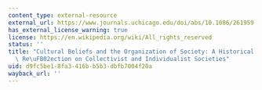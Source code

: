 ```yaml
---
content_type: external-resource
external_url: https://www.journals.uchicago.edu/doi/abs/10.1086/261959
has_external_license_warning: true
license: https://en.wikipedia.org/wiki/All_rights_reserved
status: ''
title: "Cultural Beliefs and the Organization of Society: A Historical and Theoretical\
  \ Re\uFB02ection on Collectivist and Individualist Societies"
uid: d9fc5be1-8fa3-416b-b5b3-dbfb7004f20a
wayback_url: ''
---
```


